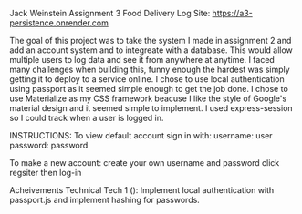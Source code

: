Jack Weinstein Assignment 3
Food Delivery Log
Site: https://a3-persistence.onrender.com

The goal of this project was to take the system I made in assignment 2 and add an account system and to integreate with a database. This would allow multiple users to log data and see it from anywhere at anytime. I faced many challenges when building this, funny enough the hardest was simply getting it to deploy to a service online. I chose to use local authentication using passport as it seemed simple enough to get the job done. I chose to use Materialize as my CSS framework beacuse I like the style of Google's material design and it seemed simple to implement. I used express-session so I could track when a user is logged in.

INSTRUCTIONS:
To view default account sign in with:
username: user
password: password

To make a new account:
create your own username and password
click regsiter
then log-in

Acheivements
Technical
Tech 1 (): Implement local authentication with passport.js and implement hashing for passwords.
